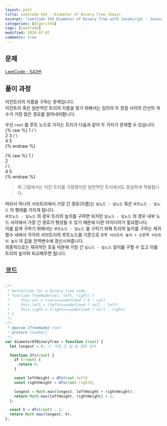 ```yaml
---
layout: post
title: LeetCode 543 - Diameter of Binary Tree (Easy)
excerpt: "LeetCode 543 Diameter of Binary Tree with JavaScript - Javascript 코딩 테스트 대비"
categories: [Algorithm]
tags: [LeetCode]
modified: 2020-07-07
comments: true
---
```


## 문제
[LeetCode - 543번](https://leetcode.com/problems/diameter-of-binary-tree/)

## 풀이 과정
이진트리의 지름을 구하는 문제입니다. <br>
이진트리 혹은 일반적인 트리의 지름을 찾기 위해서는 임의의 두 정점 사이의 간선의 개수가 가장 많은 경로를 알아내야합니다. <br>

우선 `root` 를 루트 노드로 가지는 트리가 다음과 같이 두 가지가 존재할 수 있습니다. 
  {% raw %}
          1
         /  \                 
        2    3
       / \       
      4   5    
 {% endraw %}

  {% raw %}
          1
         /                   
        2    
       / \       
      4   5    
 {% endraw %}

> 위 그림에서는 이진 트리를 가정했지만 일반적인 트리에서도 동일하게 적용됩니다.

따라서 하나의 서브트리에서 가장 긴 경로(지름)는 `잎노드 - 잎노드` 혹은 `루트노드 - 잎노드` 의 형태를 가지게 됩니다. <br>
`루트노드 - 잎노드` 의 경우 트리의 높이를 구하면 되지만 `잎노드 - 잎노드` 의 경우 내부 노드 사이에서 가장 긴 경로가 형성될 수 있기 때문에 다른 아이디어가 필요합니다. <br>
이를 쉽게 구하기 위해서는 `루트노드 - 잎노드` 를 구하기 위해 트리의 높이를 구하는 재귀함수 내에서 각각의 서브트리의 루트노드를 기준으로 `왼쪽 서브트리 높이 + 오른쪽 서브트리 높이` 의 값을 전역변수에 갱신시켜줍니다. <br>
최종적으로는 재귀적인 호출 덕분에 가장 긴 `잎노드 - 잎노드` 길이를 구할 수 있고 이를 트리의 높이와 비교해주면 됩니다. <br>

## 코드

~~~ javascript

/**
 * Definition for a binary tree node.
 * function TreeNode(val, left, right) {
 *     this.val = (val===undefined ? 0 : val)
 *     this.left = (left===undefined ? null : left)
 *     this.right = (right===undefined ? null : right)
 * }
 */
/**
 * @param {TreeNode} root
 * @return {number}
 */
var diameterOfBinaryTree = function (root) {
  let longest = 0; // 가장 긴 잎-잎 경로 길이

  function dfs(root) {
    if (!root) {
      return 0;
    }

    const leftHeight = dfs(root.left)
    const rightHeight = dfs(root.right);

    longest = Math.max(longest, leftHeight + rightHeight);
    return Math.max(leftHeight, rightHeight) + 1;
  };

  const h = dfs(root) - 1;
  return Math.max(longest, h);
};

~~~
